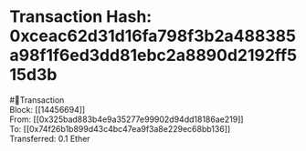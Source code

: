 
Transaction Hash: 0xceac62d31d16fa798f3b2a488385a98f1f6ed3dd81ebc2a8890d2192ff515d3b
====================================================================================
  
#💸Transaction  
Block: [[14456694]]  
From: [[0x325bad883b4e9a35277e99902d94dd18186ae219]]  
To: [[0x74f26b1b899d43c4bc47ea9f3a8e229ec68bb136]]  
Transferred: 0.1 Ether